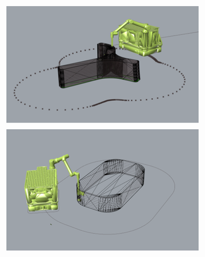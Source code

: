 

![Alt text](doubleCurvedTElement/scene/initialPose.png?raw=true "Rhino")

![Alt text](rectangleRoundedCorners/scene/initialPose.png?raw=true "Rhino")
